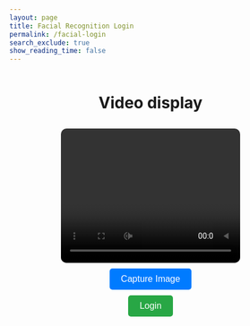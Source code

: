 ```yaml
---
layout: page
title: Facial Recognition Login
permalink: /facial-login
search_exclude: true
show_reading_time: false
---
```


<style>
    .login-container {
        display: flex;
        flex-direction: column;
        align-items: center;
        text-align: center;
    }
    video, canvas {
        border-radius: 10px;
        margin-top: 10px;
    }
    .capture-button, .submit-button {
        margin-top: 10px;
        padding: 10px 20px;
        font-size: 1rem;
        cursor: pointer;
        border-radius: 5px;
        border: none;
        transition: 0.3s;
    }
    .capture-button {
        background-color: #007bff;
        color: white;
    }
    .submit-button {
        background-color: #28a745;
        color: white;
    }
    .capture-button:hover {
        background-color: #0056b3;
    }
    .submit-button:hover {
        background-color: #1e7e34;
    }
</style>

<div class="login-container">
    <h1>Video display</h1>
    <video id="video" width="320" height="240" autoplay></video>
    <canvas id="canvas" width="320" height="240" style="display: none;"></canvas>
    <img id="capturedImage" style="display: none; margin-top: 10px; border-radius: 10px;" width="320" height="240">
    <button class="capture-button" onclick="captureImage()">Capture Image</button>
    <button class="submit-button" onclick="submitImage()" disabled>Login</button>
</div>

<style>
    video {
        transform: scaleX(-1); /* Mirror live preview */
    }
</style>

<script type="module">
import { pythonURI } from '{{ site.baseurl }}/assets/js/api/config.js';

window.addEventListener('DOMContentLoaded', () => {
    const video = document.getElementById('video');
    const canvas = document.getElementById('canvas');
    const capturedImage = document.getElementById('capturedImage');
    const submitButton = document.querySelector('.submit-button');

    // Start webcam
    navigator.mediaDevices.getUserMedia({ video: true })
        .then(stream => {
            video.srcObject = stream;
        })
        .catch(err => {
            console.error("Camera access denied: ", err);
        });

    function captureImage() {
        const context = canvas.getContext('2d');

        // Flip image horizontally
        context.save();
        context.scale(-1, 1);
        context.drawImage(video, -canvas.width, 0, canvas.width, canvas.height);
        context.restore();

        const imageData = canvas.toDataURL('image/png');
        capturedImage.src = imageData;
        capturedImage.style.display = 'block';
        submitButton.disabled = false;
    }

    function submitImage() {
        const imageData = canvas.toDataURL('image/png');

        fetch(`${pythonURI}/facial/login`, {
            method: 'POST',
            headers: {
                'Content-Type': 'application/json'
            },
            credentials: 'include', // Send JWT cookie
            body: JSON.stringify({ image: imageData })
        })
        .then(response => response.json())
        .then(data => {
            if (data.success) {
                alert(`Welcome back, ${data.user.name}!`);
                window.location.href = '/gamify';
            } else {
                alert('Face not recognized. Please try again.');
            }
        })
        .catch(error => {
            console.error('Error submitting image:', error);
            alert('Something went wrong. Please try again.');
        });
    }

    // Expose functions globally for onclick attributes
    window.captureImage = captureImage;
    window.submitImage = submitImage;
});
</script>
